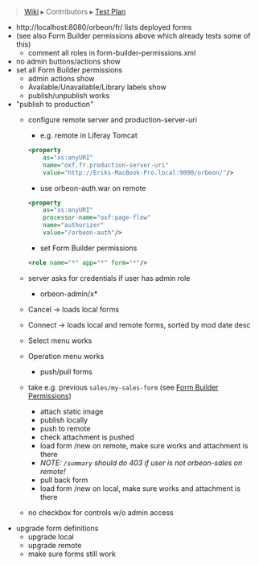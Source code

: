 > [Wiki](Home) ▸ Contributors ▸ [Test Plan](./Contributors-:-Test-Plan)

- http://localhost:8080/orbeon/fr/ lists deployed forms
- (see also Form Builder permissions above which already tests some of this)
  - comment all roles in form-builder-permissions.xml
- no admin buttons/actions show
- set all Form Builder permissions
  - admin actions show
  - Available/Unavailable/Library labels show
  - publish/unpublish works
- "publish to production"
  - configure  remote server and production-server-uri
    - e.g. remote in Liferay Tomcat

    ```xml
    <property
        as="xs:anyURI"
        name="oxf.fr.production-server-uri"
        value="http://Eriks-MacBook-Pro.local:9090/orbeon/"/>
    ```
    - use orbeon-auth.war on remote
    ```xml
    <property
        as="xs:anyURI"
        processor-name="oxf:page-flow"
        name="authorizer"
        value="/orbeon-auth"/>
    ```
    - set Form Builder permissions
    ```xml
    <role name="*" app="*" form="*"/>
    ```
  - server asks for credentials if user has admin role
    - orbeon-admin/x*
  - Cancel  → loads local forms
  - Connect → loads local and remote forms, sorted by mod date desc
  - Select menu works
  - Operation menu works
    - push/pull forms
  - take e.g. previous `sales/my-sales-form` (see [Form Builder Permissions](Contributors-:-Test-Plan-:-Form-Builder-Permissions))
    - attach static image
    - publish locally
    - push to remote
    - check attachment is pushed
    - load form /new on remote, make sure works and attachment is there
    - *NOTE: `/summary` should do 403 if user is not orbeon-sales on remote!*
    - pull back form
    - load form /new on local, make sure works and attachment is there
  - no checkbox for controls w/o admin access
- upgrade form definitions
  - upgrade local
  - upgrade remote
  - make sure forms still work